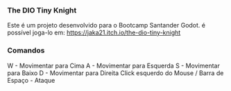 ### The DIO Tiny Knight

Este é um projeto desenvolvido para o Bootcamp Santander Godot. é possível joga-lo em:
https://jaka21.itch.io/the-dio-tiny-knight

### Comandos

W - Movimentar para Cima
A - Movimentar para Esquerda
S - Movimentar para Baixo
D - Movimentar para Direita
Click esquerdo do Mouse / Barra de Espaço - Ataque
